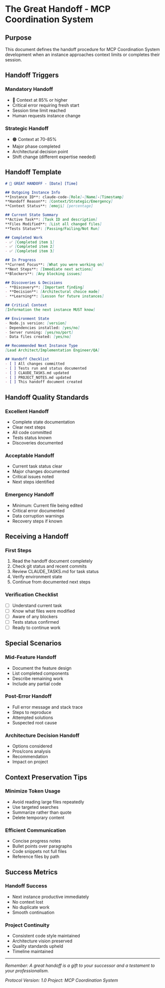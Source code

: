 # The Great Handoff - MCP Coordination System

## Purpose
This document defines the handoff procedure for MCP Coordination System development when an instance approaches context limits or completes their session.

## Handoff Triggers

### Mandatory Handoff
- 🔴 Context at 85% or higher
- Critical error requiring fresh start
- Session time limit reached
- Human requests instance change

### Strategic Handoff
- 🟠 Context at 70-85% 
- Major phase completed
- Architectural decision point
- Shift change (different expertise needed)

## Handoff Template

```markdown
# 🏈 GREAT HANDOFF - [Date] [Time]

## Outgoing Instance Info
**Instance ID**: claude-code-[Role]-[Name]-[Timestamp]
**Handoff Reason**: [Context/Strategic/Emergency]
**Context Status**: [emoji] [percentage]

## Current State Summary
**Active Task**: [Task ID and description]
**Files Modified**: [List all changed files]
**Tests Status**: [Passing/Failing/Not Run]

## Completed Work
- ✅ [Completed item 1]
- ✅ [Completed item 2]
- ✅ [Completed item 3]

## In Progress
**Current Focus**: [What you were working on]
**Next Steps**: [Immediate next actions]
**Blockers**: [Any blocking issues]

## Discoveries & Decisions
- **Discovery**: [Important finding]
- **Decision**: [Architectural choice made]
- **Learning**: [Lesson for future instances]

## Critical Context
[Information the next instance MUST know]

## Environment State
- Node.js version: [version]
- Dependencies installed: [yes/no]
- Server running: [yes/no/port]
- Data files created: [yes/no]

## Recommended Next Instance Type
[Lead Architect/Implementation Engineer/QA]

## Handoff Checklist
- [ ] All changes committed
- [ ] Tests run and status documented
- [ ] CLAUDE_TASKS.md updated
- [ ] PROJECT_NOTES.md updated
- [ ] This handoff document created
```

## Handoff Quality Standards

### Excellent Handoff
- Complete state documentation
- Clear next steps
- All code committed
- Tests status known
- Discoveries documented

### Acceptable Handoff
- Current task status clear
- Major changes documented
- Critical issues noted
- Next steps identified

### Emergency Handoff
- Minimum: Current file being edited
- Critical error documented
- Data corruption warnings
- Recovery steps if known

## Receiving a Handoff

### First Steps
1. Read the handoff document completely
2. Check git status and recent commits
3. Review CLAUDE_TASKS.md for task status
4. Verify environment state
5. Continue from documented next steps

### Verification Checklist
- [ ] Understand current task
- [ ] Know what files were modified
- [ ] Aware of any blockers
- [ ] Tests status confirmed
- [ ] Ready to continue work

## Special Scenarios

### Mid-Feature Handoff
- Document the feature design
- List completed components
- Describe remaining work
- Include any partial code

### Post-Error Handoff
- Full error message and stack trace
- Steps to reproduce
- Attempted solutions
- Suspected root cause

### Architecture Decision Handoff
- Options considered
- Pros/cons analysis
- Recommendation
- Impact on project

## Context Preservation Tips

### Minimize Token Usage
- Avoid reading large files repeatedly
- Use targeted searches
- Summarize rather than quote
- Delete temporary content

### Efficient Communication
- Concise progress notes
- Bullet points over paragraphs
- Code snippets not full files
- Reference files by path

## Success Metrics

### Handoff Success
- Next instance productive immediately
- No context lost
- No duplicate work
- Smooth continuation

### Project Continuity
- Consistent code style maintained
- Architecture vision preserved
- Quality standards upheld
- Timeline maintained

---

*Remember: A great handoff is a gift to your successor and a testament to your professionalism.*

*Protocol Version: 1.0*
*Project: MCP Coordination System*